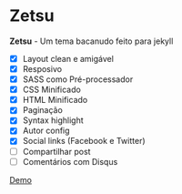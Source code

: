 # Zetsu

**Zetsu** - Um tema bacanudo feito para jekyll


  * [x] Layout clean e amigável
  * [x] Resposivo
  * [x] SASS como Pré-processador
  * [x] CSS Minificado
  * [x] HTML Minificado
  * [x] Paginação
  * [x] Syntax highlight
  * [x] Autor config
  * [x] Social links (Facebook e Twitter)
  * [ ] Compartilhar post
  * [ ] Comentários com Disqus

[Demo](http://nandomoreira.me/zetsu/)
